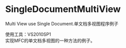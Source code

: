 SingleDocumentMultiView
=======================

Multi View use Single Document.单文档多视图程序例子

使用工具：VS2010SP1  
实现MFC的单文档多视图的一种方法的例子。
